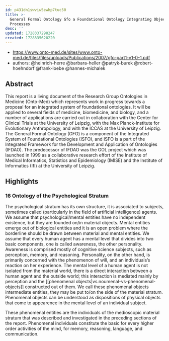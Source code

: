 ```yaml
---
id: p431dn1swviw5ewhp7tuc50
title: >-
  General Formal Ontology Gfo a Foundational Ontology Integrating Objects and
  Processes
desc: ''
updated: 1728337298247
created: 1728335620220
---
```


- https://www.onto-med.de/sites/www.onto-med.de/files/files/uploads/Publications/2007/gfo-part1-v1-0-1.pdf
- authors: @heinrich-herre @barbara-heller @patryk-burek @robert-hoehndorf @frank-loebe @hannes-michalek


## Abstract

This report is a living document of the Research Group Ontologies in Medicine (Onto-Med) which represents work in progress towards a proposal for an integrated system of foundational ontologies. It will be applied to several fields of medicine, biomedicine, and biology, and a number of applications are carried out in collaboration with the Center for Clinical Trials at the University of Leipzig, with the Max Planck-Institute for Evolutionary Anthropology, and with the ICCAS at the University of Leipzig. The General Formal Ontology (GFO) is a component of the Integrated System of Foundational Ontologies (ISFO), and ISFO is a part of the Integrated Framework for the Development and Application of Ontologies (IFDAO). The predecessor of IFDAO was the GOL project which was launched in 1999 as a collaborative research effort of the Institute of Medical Informatics, Statistics and Epidemiology (IMISE) and the Institute of Informatics (IfI) at the University of Leipzig.

## Highlights

### 16 Ontology of the Psychological Stratum

The psychological stratum has its own structure, it is associated to subjects, sometimes called (particularly in the field of artificial intelligence) agents. We assume that psychological/mental entities have no independent existence, but they are founded on/in material objects. Mental entities emerge out of biological entities and it is an open problem where the borderline should be drawn between material and mental entities. We assume that every human agent has a mental level that divides into two basic components, one is called awareness, the other personality. Awareness is comprised mostly of cognitive science subjects, such as perception, memory, and reasoning. Personality, on the other hand, is primarily concerned with the phenomenon of will, and an individuals’s reaction on her experience. The mental level of a human agent is not isolated from the material world, there is a direct interaction between a human agent and the outside world; this interaction is mediated mainly by perception and the [[phenomenal objects|vs.noumenal-vs-phenomenal-objects]] constructed out of them. We call these phenomenal objects intermediate entities, they may be put to/on the side of the material stratum. Phenomenal objects can be understood as dispositions of physical objects that come to appearence in the mental level of an individual subject.

These phenomenal entities are the individuals of the medioscopic material stratum that was described and investigated in the preceding sections of the report. Phenomenal individuals constitute the basic for every higher order activities of the mind, for memory, reasoning, language, and communication.